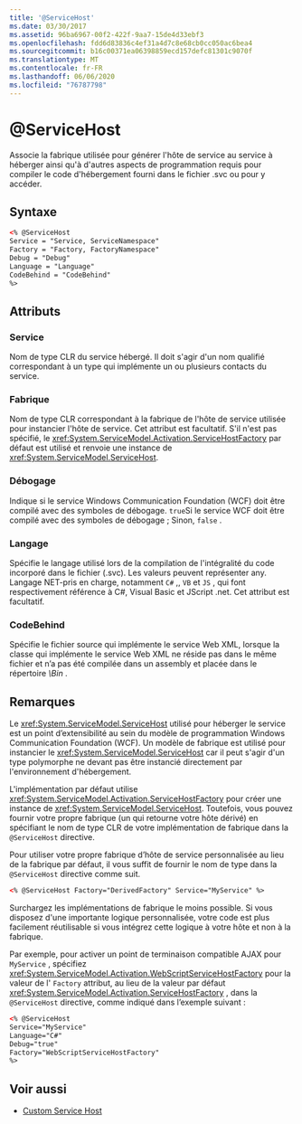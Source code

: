 ```yaml
---
title: '@ServiceHost'
ms.date: 03/30/2017
ms.assetid: 96ba6967-00f2-422f-9aa7-15de4d33ebf3
ms.openlocfilehash: fdd6d83836c4ef31a4d7c8e68cb0cc050ac6bea4
ms.sourcegitcommit: b16c00371ea06398859ecd157defc81301c9070f
ms.translationtype: MT
ms.contentlocale: fr-FR
ms.lasthandoff: 06/06/2020
ms.locfileid: "76787798"
---
```

# <a name="servicehost"></a>\@ServiceHost

Associe la fabrique utilisée pour générer l'hôte de service au service à héberger ainsi qu'à d'autres aspects de programmation requis pour compiler le code d'hébergement fourni dans le fichier .svc ou pour y accéder.

## <a name="syntax"></a>Syntaxe

```xml
<% @ServiceHost
Service = "Service, ServiceNamespace"
Factory = "Factory, FactoryNamespace"
Debug = "Debug"
Language = "Language"
CodeBehind = "CodeBehind"
%>
```

## <a name="attributes"></a>Attributs

### <a name="service"></a>Service

Nom de type CLR du service hébergé. Il doit s'agir d'un nom qualifié correspondant à un type qui implémente un ou plusieurs contacts du service.

### <a name="factory"></a>Fabrique

Nom de type CLR correspondant à la fabrique de l'hôte de service utilisée pour instancier l'hôte de service. Cet attribut est facultatif. S'il n'est pas spécifié, le <xref:System.ServiceModel.Activation.ServiceHostFactory> par défaut est utilisé et renvoie une instance de <xref:System.ServiceModel.ServiceHost>.

### <a name="debug"></a>Débogage

Indique si le service Windows Communication Foundation (WCF) doit être compilé avec des symboles de débogage. `true`Si le service WCF doit être compilé avec des symboles de débogage ; Sinon, `false` .

### <a name="language"></a>Langage

Spécifie le langage utilisé lors de la compilation de l'intégralité du code incorporé dans le fichier (.svc). Les valeurs peuvent représenter any. Langage NET-pris en charge, notamment `C#` ,, `VB` et `JS` , qui font respectivement référence à C#, Visual Basic et JScript .net. Cet attribut est facultatif.

### <a name="codebehind"></a>CodeBehind

Spécifie le fichier source qui implémente le service Web XML, lorsque la classe qui implémente le service Web XML ne réside pas dans le même fichier et n’a pas été compilée dans un assembly et placée dans le répertoire *\Bin* .

## <a name="remarks"></a>Remarques

Le <xref:System.ServiceModel.ServiceHost> utilisé pour héberger le service est un point d’extensibilité au sein du modèle de programmation Windows Communication Foundation (WCF). Un modèle de fabrique est utilisé pour instancier le <xref:System.ServiceModel.ServiceHost> car il peut s'agir d'un type polymorphe ne devant pas être instancié directement par l'environnement d'hébergement.

L'implémentation par défaut utilise <xref:System.ServiceModel.Activation.ServiceHostFactory> pour créer une instance de <xref:System.ServiceModel.ServiceHost>. Toutefois, vous pouvez fournir votre propre fabrique (un qui retourne votre hôte dérivé) en spécifiant le nom de type CLR de votre implémentation de fabrique dans la `@ServiceHost` directive.

Pour utiliser votre propre fabrique d’hôte de service personnalisée au lieu de la fabrique par défaut, il vous suffit de fournir le nom de type dans la `@ServiceHost` directive comme suit.

```xml
<% @ServiceHost Factory="DerivedFactory" Service="MyService" %>
```

Surchargez les implémentations de fabrique le moins possible. Si vous disposez d'une importante logique personnalisée, votre code est plus facilement réutilisable si vous intégrez cette logique à votre hôte et non à la fabrique.

Par exemple, pour activer un point de terminaison compatible AJAX pour `MyService` , spécifiez <xref:System.ServiceModel.Activation.WebScriptServiceHostFactory> pour la valeur de l' `Factory` attribut, au lieu de la valeur par défaut <xref:System.ServiceModel.Activation.ServiceHostFactory> , dans la `@ServiceHost` directive, comme indiqué dans l’exemple suivant :

```xml
<% @ServiceHost
Service="MyService"
Language="C#"
Debug="true"
Factory="WebScriptServiceHostFactory"
%>
```

## <a name="see-also"></a>Voir aussi

- [Custom Service Host](../../../wcf/samples/custom-service-host.md)
